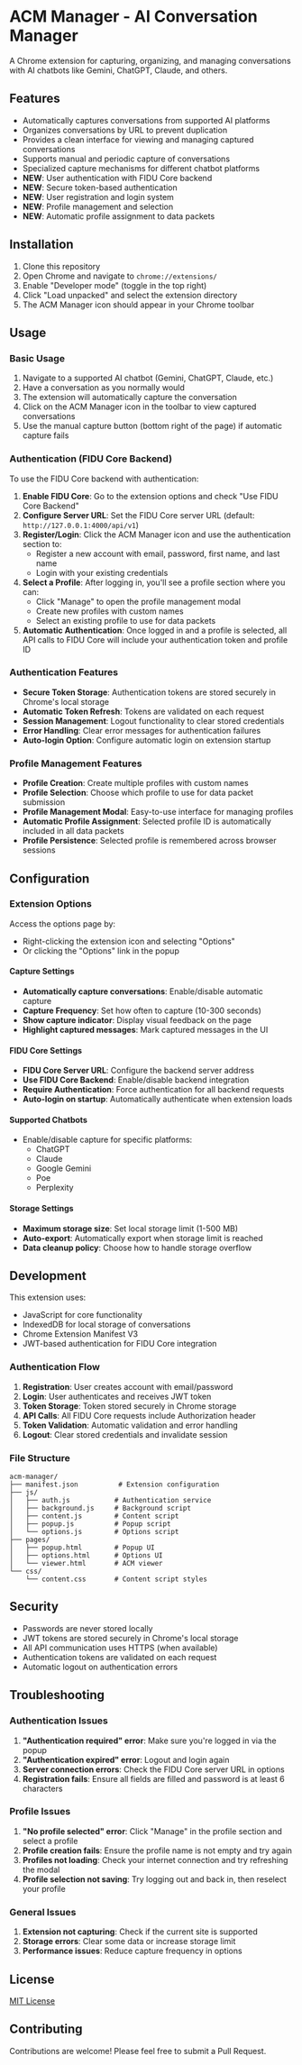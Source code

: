 # ACM Manager - AI Conversation Manager

A Chrome extension for capturing, organizing, and managing conversations with AI chatbots like Gemini, ChatGPT, Claude, and others.

## Features

- Automatically captures conversations from supported AI platforms
- Organizes conversations by URL to prevent duplication
- Provides a clean interface for viewing and managing captured conversations
- Supports manual and periodic capture of conversations
- Specialized capture mechanisms for different chatbot platforms
- **NEW**: User authentication with FIDU Core backend
- **NEW**: Secure token-based authentication
- **NEW**: User registration and login system
- **NEW**: Profile management and selection
- **NEW**: Automatic profile assignment to data packets

## Installation

1. Clone this repository
2. Open Chrome and navigate to `chrome://extensions/`
3. Enable "Developer mode" (toggle in the top right)
4. Click "Load unpacked" and select the extension directory
5. The ACM Manager icon should appear in your Chrome toolbar

## Usage

### Basic Usage

1. Navigate to a supported AI chatbot (Gemini, ChatGPT, Claude, etc.)
2. Have a conversation as you normally would
3. The extension will automatically capture the conversation
4. Click on the ACM Manager icon in the toolbar to view captured conversations
5. Use the manual capture button (bottom right of the page) if automatic capture fails

### Authentication (FIDU Core Backend)

To use the FIDU Core backend with authentication:

1. **Enable FIDU Core**: Go to the extension options and check "Use FIDU Core Backend"
2. **Configure Server URL**: Set the FIDU Core server URL (default: `http://127.0.0.1:4000/api/v1`)
3. **Register/Login**: Click the ACM Manager icon and use the authentication section to:
   - Register a new account with email, password, first name, and last name
   - Login with your existing credentials
4. **Select a Profile**: After logging in, you'll see a profile section where you can:
   - Click "Manage" to open the profile management modal
   - Create new profiles with custom names
   - Select an existing profile to use for data packets
5. **Automatic Authentication**: Once logged in and a profile is selected, all API calls to FIDU Core will include your authentication token and profile ID

### Authentication Features

- **Secure Token Storage**: Authentication tokens are stored securely in Chrome's local storage
- **Automatic Token Refresh**: Tokens are validated on each request
- **Session Management**: Logout functionality to clear stored credentials
- **Error Handling**: Clear error messages for authentication failures
- **Auto-login Option**: Configure automatic login on extension startup

### Profile Management Features

- **Profile Creation**: Create multiple profiles with custom names
- **Profile Selection**: Choose which profile to use for data packet submission
- **Profile Management Modal**: Easy-to-use interface for managing profiles
- **Automatic Profile Assignment**: Selected profile ID is automatically included in all data packets
- **Profile Persistence**: Selected profile is remembered across browser sessions

## Configuration

### Extension Options

Access the options page by:
- Right-clicking the extension icon and selecting "Options"
- Or clicking the "Options" link in the popup

#### Capture Settings
- **Automatically capture conversations**: Enable/disable automatic capture
- **Capture Frequency**: Set how often to capture (10-300 seconds)
- **Show capture indicator**: Display visual feedback on the page
- **Highlight captured messages**: Mark captured messages in the UI

#### FIDU Core Settings
- **FIDU Core Server URL**: Configure the backend server address
- **Use FIDU Core Backend**: Enable/disable backend integration
- **Require Authentication**: Force authentication for all backend requests
- **Auto-login on startup**: Automatically authenticate when extension loads

#### Supported Chatbots
- Enable/disable capture for specific platforms:
  - ChatGPT
  - Claude
  - Google Gemini
  - Poe
  - Perplexity

#### Storage Settings
- **Maximum storage size**: Set local storage limit (1-500 MB)
- **Auto-export**: Automatically export when storage limit is reached
- **Data cleanup policy**: Choose how to handle storage overflow

## Development

This extension uses:
- JavaScript for core functionality
- IndexedDB for local storage of conversations
- Chrome Extension Manifest V3
- JWT-based authentication for FIDU Core integration

### Authentication Flow

1. **Registration**: User creates account with email/password
2. **Login**: User authenticates and receives JWT token
3. **Token Storage**: Token stored securely in Chrome storage
4. **API Calls**: All FIDU Core requests include Authorization header
5. **Token Validation**: Automatic validation and error handling
6. **Logout**: Clear stored credentials and invalidate session

### File Structure

```
acm-manager/
├── manifest.json          # Extension configuration
├── js/
│   ├── auth.js           # Authentication service
│   ├── background.js     # Background script
│   ├── content.js        # Content script
│   ├── popup.js          # Popup script
│   └── options.js        # Options script
├── pages/
│   ├── popup.html        # Popup UI
│   ├── options.html      # Options UI
│   └── viewer.html       # ACM viewer
└── css/
    └── content.css       # Content script styles
```

## Security

- Passwords are never stored locally
- JWT tokens are stored securely in Chrome's local storage
- All API communication uses HTTPS (when available)
- Authentication tokens are validated on each request
- Automatic logout on authentication errors

## Troubleshooting

### Authentication Issues

1. **"Authentication required" error**: Make sure you're logged in via the popup
2. **"Authentication expired" error**: Logout and login again
3. **Server connection errors**: Check the FIDU Core server URL in options
4. **Registration fails**: Ensure all fields are filled and password is at least 6 characters

### Profile Issues

1. **"No profile selected" error**: Click "Manage" in the profile section and select a profile
2. **Profile creation fails**: Ensure the profile name is not empty and try again
3. **Profiles not loading**: Check your internet connection and try refreshing the modal
4. **Profile selection not saving**: Try logging out and back in, then reselect your profile

### General Issues

1. **Extension not capturing**: Check if the current site is supported
2. **Storage errors**: Clear some data or increase storage limit
3. **Performance issues**: Reduce capture frequency in options

## License

[MIT License](LICENSE)

## Contributing

Contributions are welcome! Please feel free to submit a Pull Request. 
